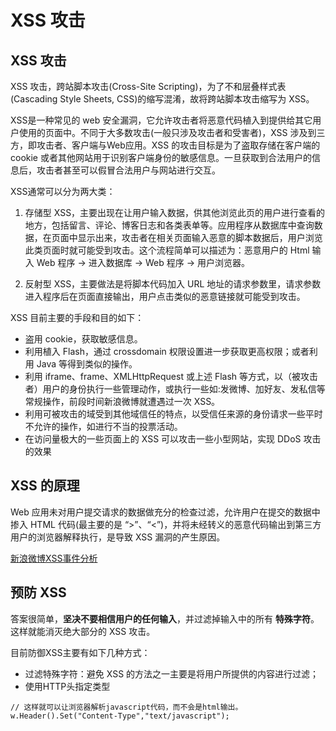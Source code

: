 XSS 攻击
===

## XSS 攻击
XSS 攻击，跨站脚本攻击(Cross-Site Scripting)，为了不和层叠样式表(Cascading Style Sheets, CSS)的缩写混淆，故将跨站脚本攻击缩写为 XSS。

XSS是一种常见的 web 安全漏洞，它允许攻击者将恶意代码植入到提供给其它用户使用的页面中。不同于大多数攻击(一般只涉及攻击者和受害者)，XSS 涉及到三方，即攻击者、客户端与Web应用。XSS 的攻击目标是为了盗取存储在客户端的 cookie 或者其他网站用于识别客户端身份的敏感信息。一旦获取到合法用户的信息后，攻击者甚至可以假冒合法用户与网站进行交互。

XSS通常可以分为两大类：

1. 存储型 XSS，主要出现在让用户输入数据，供其他浏览此页的用户进行查看的地方，包括留言、评论、博客日志和各类表单等。应用程序从数据库中查询数据，在页面中显示出来，攻击者在相关页面输入恶意的脚本数据后，用户浏览此类页面时就可能受到攻击。这个流程简单可以描述为：恶意用户的 Html 输入 Web 程序 -> 进入数据库 -> Web 程序 -> 用户浏览器。

2. 反射型 XSS，主要做法是将脚本代码加入 URL 地址的请求参数里，请求参数进入程序后在页面直接输出，用户点击类似的恶意链接就可能受到攻击。

XSS 目前主要的手段和目的如下：

* 盗用 cookie，获取敏感信息。
* 利用植入 Flash，通过 crossdomain 权限设置进一步获取更高权限；或者利用 Java 等得到类似的操作。
* 利用 iframe、frame、XMLHttpRequest 或上述 Flash 等方式，以（被攻击者）用户的身份执行一些管理动作，或执行一些如:发微博、加好友、发私信等常规操作，前段时间新浪微博就遭遇过一次 XSS。
* 利用可被攻击的域受到其他域信任的特点，以受信任来源的身份请求一些平时不允许的操作，如进行不当的投票活动。
* 在访问量极大的一些页面上的 XSS 可以攻击一些小型网站，实现 DDoS 攻击的效果


## XSS 的原理
Web 应用未对用户提交请求的数据做充分的检查过滤，允许用户在提交的数据中掺入 HTML 代码(最主要的是 “>”、“<”)，并将未经转义的恶意代码输出到第三方用户的浏览器解释执行，是导致 XSS 漏洞的产生原因。

[新浪微博XSS事件分析](http://www.rising.com.cn/newsletter/news/2011-08-18/9621.html)


## 预防 XSS
答案很简单，**坚决不要相信用户的任何输入**，并过滤掉输入中的所有 **特殊字符**。这样就能消灭绝大部分的 XSS 攻击。

目前防御XSS主要有如下几种方式：

* 过滤特殊字符：避免 XSS 的方法之一主要是将用户所提供的内容进行过滤；
* 使用HTTP头指定类型
```
// 这样就可以让浏览器解析javascript代码，而不会是html输出。
w.Header().Set("Content-Type","text/javascript"); 
```
